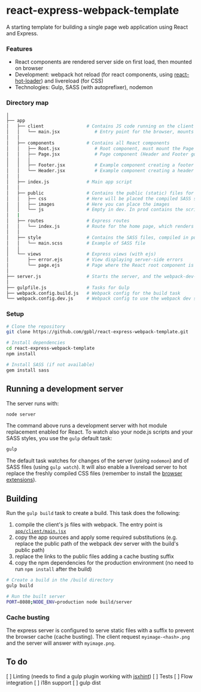 # react-express-webpack-template

A starting template for building a single page web application using React and Express. 

### Features 

* React components are rendered server side on first load, then mounted on browser
* Development: webpack hot reload (for react components, using [react-hot-loader](https://github.com/gaearon/react-hot-loader)) and livereload (for CSS)
* Technologies: Gulp, SASS (with autoprefixer), nodemon

### Directory map

```bash
│
├── app
│   ├── client                # Contains JS code running on the client
│   │   └── main.jsx             # Entry point for the browser, mounts the root component on DOM ready
│   │
│   ├── components            # Contains all React components
│   │   ├── Root.jsx             # Root component, must mount the Page component 
│   │   ├── Page.jsx             # Page component (Header and Footer go here)
│   │   │
│   │   ├── Footer.jsx           # Example component creating a footer
│   │   └── Header.jsx           # Example component creating a header
│   │
│   ├── index.js              # Main app script 
│   │ 
│   ├── public                # Contains the public (static) files for the client. They will be cache-busted.
│   │   ├── css               # Here will be placed the compiled SASS styles
│   │   ├── images            # Here you can place the images   
│   │   └── js                # Empty in dev. In prod contains the scripts compiled with webpack
│   | 
│   ├── routes                # Express routes
│   │   └── index.js          # Route for the home page, which renders views/page.ejs 
│   │ 
│   ├── style                 # Contains the SASS files, compiled in public/css with grunt
│   │   └── main.scss         # Example of SASS file
│   │ 
│   └── views                 # Express views (with ejs)
│       ├── error.ejs         # View displaying server-side errors
│       └── page.ejs          # Page where the React root component is mounted server-side
│
├── server.js                 # Starts the server, and the webpack-dev-server on development
│
├── gulpfile.js               # Tasks for Gulp
├── webpack.config.build.js   # Webpack config for the build task
└── webpack.config.dev.js     # Webpack config to use the webpack dev server

```

### Setup

```bash
# Clone the repository
git clone https://github.com/gpbl/react-express-webpack-template.git

# Install dependencies
cd react-express-webpack-template
npm install

# Install SASS (if not available)
gem install sass
```

## Running a development server

The server runs with: 

```bash
node server
```

The command above runs a development server with hot module replacement enabled for React. To watch also your node.js scripts and your SASS styles, you use the `gulp` default task:

```bash
gulp
```

The default task watches for changes of the server (using `nodemon`) and of SASS files (using `gulp watch`).
It will also enable a livereload server to hot replace the freshly compiled CSS files (remember to install the [browser extensions](http://feedback.livereload.com/knowledgebase/articles/86242-how-do-i-install-and-use-the-browser-extensions)).

## Building

Run the `gulp build` task to create a build. This task does the following:

1. compile the client's js files with webpack. The entry point is [`app/client/main.jsx`](app/client/main.jsx)
2. copy the app sources and apply some required substitutions (e.g. replace the public path of the webpack dev server with the build's public path)
3. replace the links to the public files adding a cache busting suffix
4. copy the npm dependencies for the production environment (no need to run `npm install` after the build)

```bash
# Create a build in the /build directory
gulp build

# Run the built server
PORT=8080;NODE_ENV=production node build/server
```

### Cache busting

The express server is configured to serve static files with a suffix to prevent the browser cache (cache busting). The client request `myimage-<hash>.png` and the server will answer with `myimage.png`.

## To do

[ ] Linting (needs to find a gulp plugin working with [jsxhint](https://github.com/STRML/JSXHint))
[ ] Tests
[ ] Flow integration
[ ] i18n support
[ ] gulp dist